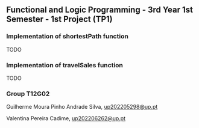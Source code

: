 ## Functional and Logic Programming - 3rd Year 1st Semester - 1st Project (TP1)

### Implementation of shortestPath function

TODO

### Implementation of travelSales function

TODO

### Group T12G02

Guilherme Moura Pinho Andrade Silva, up202205298@up.pt

Valentina Pereira Cadime, up202206262@up.pt
